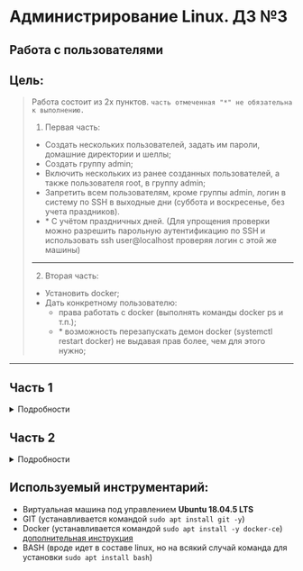 # Администрирование Linux. ДЗ №3
## Работа с пользователями


## Цель:
> Работа состоит из 2х пунктов. `часть отмеченная "*" не обязательна к выполнению.`
> 1. Первая часть:
>  * Создать нескольких пользователей, задать им пароли, домашние директории и шеллы;
>  * Создать группу admin;
>  * Включить нескольких из ранее созданных пользователей, а также пользователя root, в группу admin;
>  * Запретить всем пользователям, кроме группы admin, логин в систему по SSH в выходные дни (суббота и воскресенье, без учета праздников).
>  * \* С учётом праздничных дней.
> (Для упрощения проверки можно разрешить парольную аутентификацию по SSH и использовать ssh user@localhost проверяя логин с этой же машины)
> ---
> 2. Вторая часть:
>  * Установить docker;
>  * Дать конкретному пользователю:
>    * права работать с docker (выполнять команды docker ps и т.п.);
>    * \* возможность перезапускать демон docker (systemctl restart docker) не выдавая прав более, чем для этого нужно;
---


## Часть 1

<details>
<summary>Подробности</summary>

---
### 1. Создание нескольких пользователей

Чтобы создать пользователя в Linux используется команда `useradd <опции> <имя пользователя>`, нам необходимо использовать ключи (опции) `-d /home/<имя пользователя>` для указания домашнего каталога пользователя, и ключ `-s <путь до исполнительного файла оболочки>` для указания используемой оболочки для данного пользователя.


Создадим несколько (3) пользователей с указанием домашней директории и путей для bash (в нашем случае). 
Для этого выполним команды 
```
sudo useradd -d /home/test1 -s /bin/bash test1
sudo useradd -d /home/test2 -s /bin/bash test2
sudo useradd -d /home/test3 -s /bin/bash test3
```

Результат выполнения команд (создание пользователей):

![Результат выполнения команд (создание пользователей)](https://sun9-63.userapi.com/FVJdk6u9kEf1M6tzw7bTk4jIjy2AaZjThsCuzw/wYPOeRXBLWc.jpg "Результат выполнения команд (создание пользователей)")


Для добавления паролей выполним команду `sudo passwd <имя пользователя>` для каждого из пользователей.

Всем пользователям был выставлен незамысловатый пароль: "Qwerty".

Результат выполнения команд (смены пароля для пользователей):

![Результат выполнения команд (смены пароля для пользователей)](https://sun9-8.userapi.com/eP-TZAVCCb4HdXljgfinmMSYGUZYcSVlDGcLnQ/BejFRx0ikRM.jpg "Результат выполнения команд (смены пароля для пользователей)")


Далее была добавлена группа `admin` для этого была выполнена команда `sudo groupadd admin`.
Результат добавления группы:

![Результат добавления группы](https://sun9-59.userapi.com/r6Ah5nZYm5ateNeNOg0oo8o6PoIbmoOUA7Rofg/HL15f3SYDrE.jpg "Результат добавления группы")


Далее были добавлены два пользователя *test1* и *test3* в группу `admin` следующими командами:
```
sudo usermod -aG admin test1
sudo usermod -aG admin test3
```


Также, сразу после добавления удостоверимся в этом, введением команды `id <имя пользователя>`.

Результат добавления в группу нескольких пользователей:

![Результат добавления в группу нескольких пользователей](https://sun9-69.userapi.com/QdWYNILNj1I-CLfdCk4UAtaS-BteYJZABVnhqg/UZHu4u1kNL8.jpg "Результат добавления в группу нескольких пользователей")


Необходимо было еще пользователя **root** добавить в эту же группу:

![Результат добавления пользователя root в группу](https://sun9-38.userapi.com/VYmhf3EatCf7224xnl82PZb6yDW8fZ9K_oIPeg/oZ7tLgPAn2Q.jpg "Результат добавления пользователя root в группу")


При попытках добавить ограничение на использование SSH наткнулся на проблему, что в виртуальной машине, которую я использовал для выполнения лаборатоной работы, не установлен весь пакет SSH (а именно демон не работал и его конфигурационных файлов не было), поэтому была выполнена команда установки всего пакета SSH `sudo apt-get install ssh`

После установки полного пакета мне удалось выполнить пробный вход в систему от имени пользователей.


По заданию необходимо было ограничить использование ssh в определенное время:
| **Дн** | **All**  | **test1** | **test2** | **test3** | **root**  | **nikel** |
| -- |:----:| :----:| :----:| :----:| :----:| :----:|
| **Пн** | + | + | + | + | + | + |
| **Вт** | + | + | + | + | + | + |
| **Ср** | + | + | + | + | + | + |
| **Чт** | + | + | + | + | + | + |
| **Пт** | + | + | + | + | + | + |
| **Сб** | - | + | - | + | + | - |
| **Вс** | - | + | - | + | + | - |

> (где `+` означает, что доступ должен быть разрешен.)


Получается, что в файл `sudo vim /etc/security/time.conf` необходимо дописать 
```
sshd;*;test1|test3|root;Al0000-2400
sshd;*;nikel|test2;Wk0000-2400
```

> Исключение почему-то на моей версии Ubuntu не хотел корректно выполняться (потрачено на разнообразные тесты комбинаций с исключениями **"все кроме"** почти 5 часов)

Также, теперь надо добавить в ***/etc/pam.d/sshd*** после последней строчки, которая **начинается** с `auth` следующий код: 
```
account    required     pam_time.so
```


### Проверочка всего, что было выше сотворено:

Удостоверимся, что всё работает корректно.


Попытка войти в понедельник (рабочий день) под разными пользователями:
![Результат впопыток входа](https://sun9-3.userapi.com/LX8rBnn7mcAQgad5U8tVvy53NadJ8ycDqgwXDw/MivZp2Tbtl8.jpg "Попытка войти в понедельник (рабочий день) под разными пользователями")

Попытка войти в субботу (выходной день) под разными пользователями:
![Результат впопыток входа](https://sun9-58.userapi.com/gvcQbV8JvnjdT5VfnM36esnd-GgcbDJ8zMHTNQ/tHk5i7riXwk.jpg "Попытка войти в субботу (выходной день) под разными пользователями")

Фууух, на этом многострадальная первая часть завершена... Дальше проще

---

</details>


## Часть 2

<details>
<summary>Подробности</summary>

---
### 1. Установка docker'а


Установка docker'а производилась [по инструкции](https://losst.ru/ustanovka-docker-na-ubuntu-16-04)
Выполнены команды:
```
sudo apt update && sudo apt upgrade
sudo apt install apt-transport-https ca-certificates curl software-properties-common
curl -fsSL https://download.docker.com/linux/ubuntu/gpg | sudo apt-key add -
sudo add-apt-repository "deb [arch=amd64] https://download.docker.com/linux/ubuntu bionic stable"
sudo apt update && apt-cache policy docker-ce
```

Ну и команда для установки docker'a:
```
sudo apt install -y docker-ce
```

> Чтобы завершить установку осталось добавить нашего пользователя в группу docker. Иначе при запуске утилиты вы будете получать ошибку подключения к сокету.
Выдача прав пользователю ***nikel*** производилась командой: 
```
sudo usermod -aG docker $(whoami)
```
Можно было обойтись командой `sudo usermod -aG docker nikel`, но я выполнил именно команду, приведенную выше.

На данный момент пользователь уже может выполнять перезапуск docker'а командой `sudo systemctl restart docker`, пока что от имени суперпользователя.


Собственно, подтверждение установки docker'а можно считать рисунок, приведенный ниже:
![Версия установленного docker'a](https://sun9-33.userapi.com/z_3QI50H2qYQhhWfCYhO1n9GoBARC6cofTIzQQ/n5IKYib--Ks.jpg "Версия установленного docker'a")


### 2. Выдача прав на работу с docker'ом конкретному пользователю

Чтобы пользовать мог пользоваться основными командами docker'a необходимо установить пакет **docker compose**, для этого необходимо выполнить следющие команды:
```
sudo curl -L "https://github.com/docker/compose/releases/download/1.25.0/docker-compose-$(uname -s)-$(uname -m)" -o /usr/local/bin/docker-compose
sudo chmod +x /usr/local/bin/docker-compose
```
Установленная версия docker compose:
![Версия docker compose](https://sun9-30.userapi.com/8iDc9zzioZQ9rd14NVT08mZ9PI4-ieIp8VDs8g/THi0k0gGOfI.jpg "Версия docker compose")


Попробуем выполнить часто используемые команды работы с docker'ом, такие как:
- `docker ps -a`
- `docker images`
- `docker search`


Собственно, подтверждением возможности использования основных команду можно считать рисунок, приведенный ниже:

![Выполнение основных команд Docker'a](https://sun9-72.userapi.com/xvvCHxHb3YpljcxusXxeb-56oOtHFJfv-W4s-w/pMiwGdeYixk.jpg "Выполнение основных команд Docker'a")


Для того, чтобы определенный пользователь мог пользоваться Docker'ом необходимо его дабавить в группу ***docker***, сейчас в группе находится 4 пользователя:

![Список пользователей в группе docker](https://sun1-94.userapi.com/zG1olrL26HRcLFZkxF70Z6H00QlzQi1WmCsfSQ/nzW5GYCegQM.jpg "Список пользователей в группе docker")

Потому что если попытаться выполнить любую команду от имени пользователя, которого нет в списке группы ***docker*** будет получено сообщение с ошибкой, приведенной ниже:

![Ошибка при попытке использования docker'a пользователем, которого нет в группе docker](https://sun9-15.userapi.com/sTnEhL2y0CYMwJ3Br3rHpRysAv9_Ca9mIMCBqA/RlqbM21i_o8.jpg "Ошибка при попытке использования docker'a пользователем, которого нет в группе docker")


На этом вторая часть завершена

---

</details>

## Используемый инструментарий:
- Виртуальная машина под управлением **Ubuntu 18.04.5 LTS**
- GIT (устанавливается командой `sudo apt install git -y`)
- Docker (устанавливается командой `sudo apt install -y docker-ce`) [дополнительная инструкция](https://losst.ru/ustanovka-docker-na-ubuntu-16-04)
- BASH (вроде идет в составе linux, но на всякий случай команда для установки `sudo apt install bash`)
